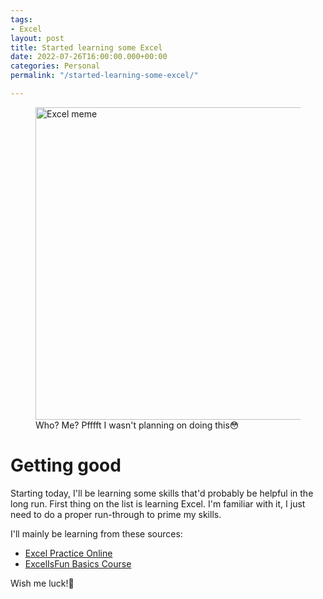 ```yaml
---
tags:
- Excel
layout: post
title: Started learning some Excel
date: 2022-07-26T16:00:00.000+00:00
categories: Personal
permalink: "/started-learning-some-excel/"

---
```

<figure><img src="https://cdn.discordapp.com/attachments/993410728088305734/1001855739003936778/c58c707c4e9ca883dc84c422ff936039.jpg" alt="Excel meme" style="width:500px;"> <figcaption>Who? Me? Pfffft I wasn't planning on doing this😳 </figcaption> </figure>

# Getting good

Starting today, I'll be learning some skills that'd probably be helpful in the long run. First thing on the list is learning Excel. I'm familiar with it, I just need to do a proper run-through to prime my skills.

I'll mainly be learning from these sources:

* [Excel Practice Online](https://excel-practice-online.com/functions/excel_basics/)
* [ExcelIsFun Basics Course](https://www.youtube.com/playlist?list=PLrRPvpgDmw0n34OMHeS94epMaX_Y8Tu1k)

Wish me luck!💪